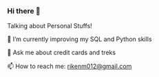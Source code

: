### Hi there 👋
Talking about Personal Stuffs!

🔭 I’m currently improving my SQL and Python skills 

💬 Ask me about credit cards and treks 

📫 How to reach me: rikenm012@gmail.com 

